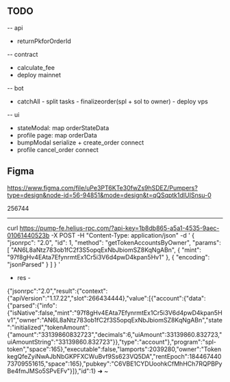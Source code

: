 ## TODO

-- api
- returnPkforOrderId 

-- contract
- calculate_fee
- deploy mainnet

-- bot
- catchAll - split tasks - finalizeorder(spl + sol to owner) - deploy vps

-- ui
- stateModal: map orderStateData
- profile page: map orderData
- bumpModal serialize + create_order connect
- profile cancel_order connect

## Figma

https://www.figma.com/file/uPe3PT6KTe30fwZs9hSDEZ/Pumpers?type=design&node-id=56-94851&mode=design&t=qQSqptk1dlUISnsu-0

256744

--------

curl https://pump-fe.helius-rpc.com/?api-key=1b8db865-a5a1-4535-9aec-01061440523b -X POST -H "Content-Type: application/json" -d '
  {
    "jsonrpc": "2.0",
    "id": 1,
    "method": "getTokenAccountsByOwner",
    "params": [
      "AN6L8aNtz783ob1fC2f3S5opqExNbJbiomSZ8KqNgABn",
      {
        "mint": "97f8gHv4EAta7EfynrmtEx1Cr5i3V6d4pwD4kpan5Hv1"
      },
      {
        "encoding": "jsonParsed"
      }
    ]
  }
'

- res -

{"jsonrpc":"2.0","result":{"context":{"apiVersion":"1.17.22","slot":266434444},"value":[{"account":{"data":{"parsed":{"info":{"isNative":false,"mint":"97f8gHv4EAta7EfynrmtEx1Cr5i3V6d4pwD4kpan5Hv1","owner":"AN6L8aNtz783ob1fC2f3S5opqExNbJbiomSZ8KqNgABn","state":"initialized","tokenAmount":{"amount":"33139860832723","decimals":6,"uiAmount":33139860.832723,"uiAmountString":"33139860.832723"}},"type":"account"},"program":"spl-token","space":165},"executable":false,"lamports":2039280,"owner":"TokenkegQfeZyiNwAJbNbGKPFXCWuBvf9Ss623VQ5DA","rentEpoch":18446744073709551615,"space":165},"pubkey":"C6VBE1CYDUoohkCfMhHCh7RQPBPyBe4fmJMSo5SPvEFv"}]},"id":1}
➜  ~